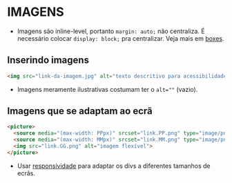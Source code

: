 # IMAGENS

* Imagens são inline-level, portanto `margin: auto;` não centraliza. É necessário colocar `display: block;` pra centralizar. Veja mais em [boxes]().

## Inserindo imagens

```html
<img src="link-da-imagem.jpg" alt="texto descritivo para acessibilidade">
```

* Imagens meramente ilustrativas costumam ter o `alt=""` (vazio).

## Imagens que se adaptam ao ecrã

```html
<picture>
  <source media="(max-width: PPpx)" srcset="link.PP.png" type="image/png">
  <source media="(max-width: MMpx)" srcset="link.MM.png" type="image/png">
  <img src="link.GG.png" alt="imagem flexível">
</picture>
```

* Usar [responsividade]() para adaptar os divs a diferentes tamanhos de ecrãs.